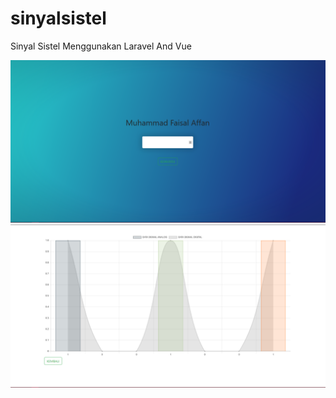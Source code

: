 # sinyalsistel
Sinyal Sistel Menggunakan Laravel And Vue 

![Landing Page](https://github.com/Faisal282/sinyalsistel/blob/master/ss/ss1.PNG)
![Konversi Page](https://github.com/Faisal282/sinyalsistel/blob/master/ss/ss2.PNG)
